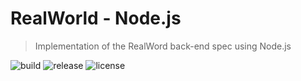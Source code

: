 # RealWorld - Node.js

> Implementation of the RealWord back-end spec using Node.js

![build](https://img.shields.io/github/actions/workflow/status/willpinha/realworld-node/node.js.yml?logo=github)
![release](https://img.shields.io/github/v/release/willpinha/realworld-node?include_prereleases)
![license](https://img.shields.io/github/license/willpinha/realworld-node)
